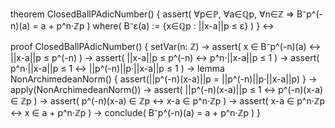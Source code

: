 theorem ClosedBallPAdicNumber() {
  assert(
    ∀p∈ℙ, 
    ∀a∈ℚp, 
    ∀n∈ℤ ⇒
    B⁻p^(-n)(a) = a + p^n·ℤp
  )
  where(
    B⁻ε(a) := {x∈ℚp : ||x-a||p ≤ ε}
  )
} ↔

proof ClosedBallPAdicNumber() {
  setVar(n: ℤ) →
  assert(
    x ∈ B⁻p^(-n)(a) ↔ ||x-a||p ≤ p^(-n)
  ) →
  assert(
    ||x-a||p ≤ p^(-n) ↔ p^n·||x-a||p ≤ 1
  ) →
  assert(
    p^n·||x-a||p ≤ 1 ↔ ||p^(-n)||p·||x-a||p ≤ 1
  ) →
  lemma NonArchimedeanNorm() {
    assert(||p^(-n)(x-a)||p = ||p^(-n)||p·||x-a||p)
  } →
  apply(NonArchimedeanNorm()) →
  assert(
    ||p^(-n)(x-a)||p ≤ 1 ↔ p^(-n)(x-a) ∈ ℤp
  ) →
  assert(
    p^(-n)(x-a) ∈ ℤp ↔ x-a ∈ p^n·ℤp
  ) →
  assert(
    x-a ∈ p^n·ℤp ↔ x ∈ a + p^n·ℤp
  ) →
  conclude(
    B⁻p^(-n)(a) = a + p^n·ℤp
  )
}